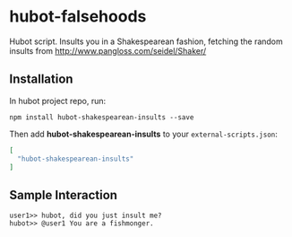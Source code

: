 # hubot-falsehoods

Hubot script. Insults you in a Shakespearean fashion, fetching the
random insults from http://www.pangloss.com/seidel/Shaker/

## Installation

In hubot project repo, run:

`npm install hubot-shakespearean-insults --save`

Then add **hubot-shakespearean-insults** to your `external-scripts.json`:

```json
[
  "hubot-shakespearean-insults"
]
```

## Sample Interaction

```
user1>> hubot, did you just insult me?
hubot>> @user1 You are a fishmonger.
```
